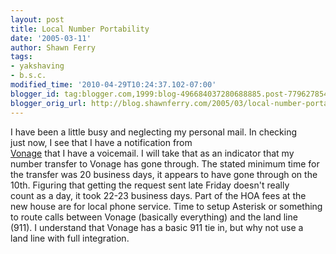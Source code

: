 ```yaml
---
layout: post
title: Local Number Portability
date: '2005-03-11'
author: Shawn Ferry
tags:
- yakshaving
- b.s.c.
modified_time: '2010-04-29T10:24:37.102-07:00'
blogger_id: tag:blogger.com,1999:blog-496684037280688885.post-7796278543324464072
blogger_orig_url: http://blog.shawnferry.com/2005/03/local-number-portability.html
---
```


I have been a little busy and neglecting my personal mail. In checking  
just now, I see that I have a notification from [  
Vonage](www.vonage.com) that I have a voicemail. I will take that as an
indicator that my  
number transfer to Vonage has gone through. The stated minimum time for  
the transfer was 20 business days, it appears to have gone through on the  
10th. Figuring that getting the request sent late Friday doesn't really  
count as a day, it took 22-23 business days. Part of the HOA fees at the  
new house are for local phone service. Time to setup Asterisk or something  
to route calls between Vonage (basically everything) and the land line  
(911). I understand that Vonage has a basic 911 tie in, but why not use a  
land line with full integration.  

